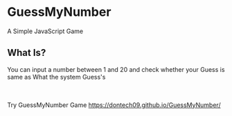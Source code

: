 # GuessMyNumber
 A Simple JavaScript Game
 
 ## What Is? 
You can input a number between 1 and 20 and check whether your Guess is same as What the system Guess's

<br><br>
Try GuessMyNumber Game https://dontech09.github.io/GuessMyNumber/
